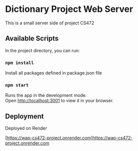 # Dictionary Project Web Server

This is a small server side of project CS472

## Available Scripts

In the project directory, you can run:

### `npm install`

Install all packages defined in package.json file

### `npm start`

Runs the app in the development mode.\
Open [http://localhost:3001](http://localhost:3001) to view it in your browser.

## Deployment

Deployed on Render

[https://wap-cs472-project.onrender.com]https://wap-cs472-project.onrender.com
